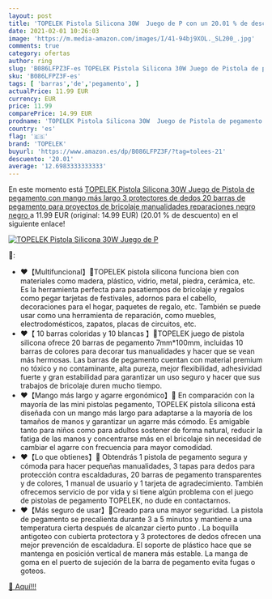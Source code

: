 ```yaml
---
layout: post
title: 'TOPELEK Pistola Silicona 30W  Juego de P con un 20.01 % de descuento'
date: 2021-02-01 10:26:03
image: 'https://m.media-amazon.com/images/I/41-94bj9XOL._SL200_.jpg'
comments: true
category: ofertas
author: ring
slug: 'B086LFPZ3F-es TOPELEK Pistola Silicona 30W Juego de Pistola de pegamento...'
sku: 'B086LFPZ3F-es'
tags: [ 'barras','de','pegamento', ]
actualPrice: 11.99 EUR
currency: EUR
price: 11.99
comparePrice: 14.99 EUR
prodname: 'TOPELEK Pistola Silicona 30W  Juego de Pistola de pegamento con mango más largo  3 protectores de dedos  20 barras de pegamento  para proyectos de bricolaje  manualidades  reparaciones  negro  negro '
country: 'es'
flag: '🇪🇸'
brand: 'TOPELEK'
buyurl: 'https://www.amazon.es/dp/B086LFPZ3F/?tag=tolees-21'
descuento: '20.01'
average: '12.6983333333333'
---
```


En este momento está [TOPELEK Pistola Silicona 30W  Juego de Pistola de pegamento con mango más largo  3 protectores de dedos  20 barras de pegamento  para proyectos de bricolaje  manualidades  reparaciones  negro  negro ](https://www.amazon.es/dp/B086LFPZ3F/?tag=tolees-21) a 11.99 EUR (original: 14.99 EUR) (20.01 %  de descuento) en el siguiente enlace!

[![TOPELEK Pistola Silicona 30W  Juego de P](https://m.media-amazon.com/images/I/41-94bj9XOL._SL200_.jpg)](https://www.amazon.es/dp/B086LFPZ3F/?tag=tolees-21)

🔎:

- ❤【Multifuncional】💟TOPELEK pistola silicona funciona bien con materiales como madera, plástico, vidrio, metal, piedra, cerámica, etc. Es la herramienta perfecta para pasatiempos de bricolaje y regalos como pegar tarjetas de festivales, adornos para el cabello, decoraciones para el hogar, paquetes de regalo, etc. También se puede usar como una herramienta de reparación, como muebles, electrodomésticos, zapatos, placas de circuitos, etc.
- ❤【 10 barras coloridas y 10 blancas 】💟TOPELEK juego de pistola silicona ofrece 20 barras de pegamento 7mm*100mm, incluidas 10 barras de colores para decorar tus manualidades y hacer que se vean más hermosas. Las barras de pegamento cuentan con material premium no tóxico y no contaminante, alta pureza, mejor flexibilidad, adhesividad fuerte y gran estabilidad para garantizar un uso seguro y hacer que sus trabajos de bricolaje duren mucho tiempo.
- ❤【Mango más largo y agarre ergonómico】💟 En comparación con la mayoría de las mini pistolas pegamento, TOPELEK pistola silicona está diseñada con un mango más largo para adaptarse a la mayoría de los tamaños de manos y garantizar un agarre más cómodo. Es amigable tanto para niños como para adultos sostener de forma natural, reducir la fatiga de las manos y concentrarse más en el bricolaje sin necesidad de cambiar el agarre con frecuencia para mayor comodidad.
- ❤【Lo que obtienes】💟 Obtendrás 1 pistola de pegamento segura y cómoda para hacer pequeñas manualidades, 3 tapas para dedos para protección contra escaldaduras, 20 barras de pegamento transparentes y de colores, 1 manual de usuario y 1 tarjeta de agradecimiento. También ofrecemos servicio de por vida y si tiene algún problema con el juego de pistolas de pegamento TOPELEK, no dude en contactarnos.
- ❤【Más seguro de usar】💟Creado para una mayor seguridad. La pistola de pegamento se precalienta durante 3 a 5 minutos y mantiene a una temperatura cierta después de alcanzar cierto punto . La boquilla antigoteo con cubierta protectora y 3 protectores de dedos ofrecen una mejor prevención de escaldadura. El soporte de plástico hace que se mantenga en posición vertical de manera más estable. La manga de goma en el puerto de sujeción de la barra de pegamento evita fugas o goteos.

[🛒 Aquí!!!](https://www.amazon.es/dp/B086LFPZ3F/?tag=tolees-21)
